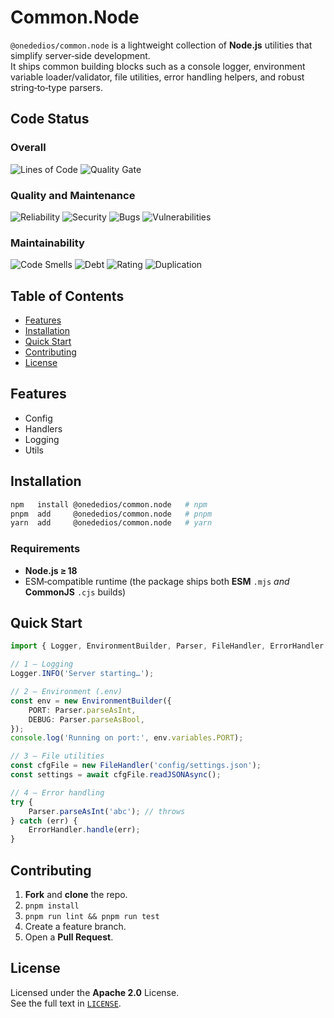# Common.Node

`@onededios/common.node` is a lightweight collection of **Node.js** utilities that simplify server‑side development.  
It ships common building blocks such as a console logger, environment variable loader/validator, file utilities, error handling helpers, and robust string‑to‑type parsers.

## Code Status

### Overall

![Lines of Code](https://sonarcloud.io/api/project_badges/measure?project=Onededios_Common.Node&metric=ncloc)
![Quality Gate](https://sonarcloud.io/api/project_badges/measure?project=Onededios_Common.Node&metric=alert_status)

### Quality and Maintenance

![Reliability](https://sonarcloud.io/api/project_badges/measure?project=Onededios_Common.Node&metric=reliability_rating)
![Security](https://sonarcloud.io/api/project_badges/measure?project=Onededios_Common.Node&metric=security_rating)
![Bugs](https://sonarcloud.io/api/project_badges/measure?project=Onededios_Common.Node&metric=bugs)
![Vulnerabilities](https://sonarcloud.io/api/project_badges/measure?project=Onededios_Common.Node&metric=vulnerabilities)

### Maintainability

![Code Smells](https://sonarcloud.io/api/project_badges/measure?project=Onededios_Common.Node&metric=code_smells)
![Debt](https://sonarcloud.io/api/project_badges/measure?project=Onededios_Common.Node&metric=sqale_index)
![Rating](https://sonarcloud.io/api/project_badges/measure?project=Onededios_Common.Node&metric=sqale_rating)
![Duplication](https://sonarcloud.io/api/project_badges/measure?project=Onededios_Common.Node&metric=duplicated_lines_density)

## Table of Contents

- [Features](#features)
- [Installation](#installation)
- [Quick Start](#quick-start)
- [Contributing](#contributing)
- [License](#license)

## Features

- Config
- Handlers
- Logging
- Utils

## Installation

```bash
npm   install @onededios/common.node   # npm
pnpm  add     @onededios/common.node   # pnpm
yarn  add     @onededios/common.node   # yarn
```

### Requirements

- **Node.js ≥ 18**
- ESM‑compatible runtime (the package ships both **ESM** `.mjs` _and_ **CommonJS** `.cjs` builds)

## Quick Start

```ts
import { Logger, EnvironmentBuilder, Parser, FileHandler, ErrorHandler } from '@onededios/common.node';

// 1 – Logging
Logger.INFO('Server starting…');

// 2 – Environment (.env)
const env = new EnvironmentBuilder({
	PORT: Parser.parseAsInt,
	DEBUG: Parser.parseAsBool,
});
console.log('Running on port:', env.variables.PORT);

// 3 – File utilities
const cfgFile = new FileHandler('config/settings.json');
const settings = await cfgFile.readJSONAsync();

// 4 – Error handling
try {
	Parser.parseAsInt('abc'); // throws
} catch (err) {
	ErrorHandler.handle(err);
}
```

## Contributing

1. **Fork** and **clone** the repo.
2. `pnpm install`
3. `pnpm run lint && pnpm run test`
4. Create a feature branch.
5. Open a **Pull Request**.

## License

Licensed under the **Apache 2.0** License.  
See the full text in [`LICENSE`](./LICENSE).
